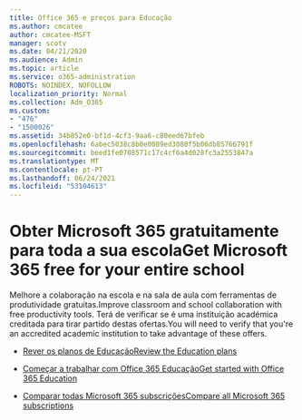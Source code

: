 ```yaml
---
title: Office 365 e preços para Educação
ms.author: cmcatee
author: cmcatee-MSFT
manager: scotv
ms.date: 04/21/2020
ms.audience: Admin
ms.topic: article
ms.service: o365-administration
ROBOTS: NOINDEX, NOFOLLOW
localization_priority: Normal
ms.collection: Adm_O365
ms.custom:
- "476"
- "1500026"
ms.assetid: 34b852e0-bf1d-4cf3-9aa6-c80eed67bfeb
ms.openlocfilehash: 6abec5038c8b0e0089ed3080f5b06db85766791f
ms.sourcegitcommit: beed1fe0708571c17c4cf6a4d028fc3a2553847a
ms.translationtype: MT
ms.contentlocale: pt-PT
ms.lasthandoff: 06/24/2021
ms.locfileid: "53104613"
---
```

# <a name="get-microsoft-365-free-for-your-entire-school"></a><span data-ttu-id="dd7d6-102">Obter Microsoft 365 gratuitamente para toda a sua escola</span><span class="sxs-lookup"><span data-stu-id="dd7d6-102">Get Microsoft 365 free for your entire school</span></span>

<span data-ttu-id="dd7d6-103">Melhore a colaboração na escola e na sala de aula com ferramentas de produtividade gratuitas.</span><span class="sxs-lookup"><span data-stu-id="dd7d6-103">Improve classroom and school collaboration with free productivity tools.</span></span> <span data-ttu-id="dd7d6-104">Terá de verificar se é uma instituição académica creditada para tirar partido destas ofertas.</span><span class="sxs-lookup"><span data-stu-id="dd7d6-104">You will need to verify that you're an accredited academic institution to take advantage of these offers.</span></span>
  
- [<span data-ttu-id="dd7d6-105">Rever os planos de Educação</span><span class="sxs-lookup"><span data-stu-id="dd7d6-105">Review the Education plans</span></span>](https://products.office.com/academic/compare-office-365-education-plans)

- [<span data-ttu-id="dd7d6-106">Começar a trabalhar com Office 365 Educação</span><span class="sxs-lookup"><span data-stu-id="dd7d6-106">Get started with Office 365 Education</span></span>](https://support.office.com/article/get-started-with-office-365-education-ab02abe5-a1ee-458c-b749-5b44416ccf14?wt.mc_id=o365_portal_mmaven&ui=en-US&rs=en-US&ad=US)

- [<span data-ttu-id="dd7d6-107">Comparar todas Microsoft 365 subscrições</span><span class="sxs-lookup"><span data-stu-id="dd7d6-107">Compare all Microsoft 365 subscriptions</span></span>](https://products.office.com/business/compare-more-office-365-for-business-plans)